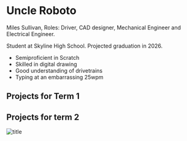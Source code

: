 # Uncle Roboto
Miles Sullivan, Roles: Driver, CAD designer, Mechanical Engineer and Electrical Engineer.

Student at Skyline High School. Projected graduation in 2026.

* Semiproficient in Scratch
* Skilled in digital drawing
* Good understanding of drivetrains
* Typing at an embarrassing 25wpm

## Projects for Term 1

## Projects for term 2

![title](https://www.freerideworldtour.com/images/rider-placeholder.jpg)

